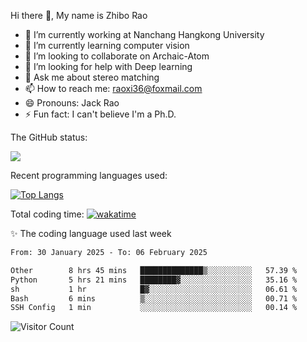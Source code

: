 Hi there 👋, My name is Zhibo Rao
- 🔭 I’m currently working at Nanchang Hangkong University
- 🌱 I’m currently learning computer vision
- 👯 I’m looking to collaborate on Archaic-Atom
- 🤔 I’m looking for help with Deep learning
- 💬 Ask me about stereo matching
- 📫 How to reach me: raoxi36@foxmail.com
- 😄 Pronouns: Jack Rao
- ⚡ Fun fact: I can't believe I'm a Ph.D.

The GitHub status:

![](https://github-readme-stats.vercel.app/api?username=ZhiboRao)

Recent programming languages used:

[![Top Langs](https://github-readme-stats.vercel.app/api/top-langs/?username=ZhiboRao&layout=compact)](https://github.com/anuraghazra/github-readme-stats)

Total coding time: [![wakatime](https://wakatime.com/badge/user/51ec5ec7-4742-4243-9eea-732ade32c0b7.svg)](https://wakatime.com/@51ec5ec7-4742-4243-9eea-732ade32c0b7)

✨ The coding language used last week 
<!--START_SECTION:waka-->

```txt
From: 30 January 2025 - To: 06 February 2025

Other        8 hrs 45 mins   ██████████████▒░░░░░░░░░░   57.39 %
Python       5 hrs 21 mins   ████████▓░░░░░░░░░░░░░░░░   35.16 %
sh           1 hr            █▓░░░░░░░░░░░░░░░░░░░░░░░   06.61 %
Bash         6 mins          ▒░░░░░░░░░░░░░░░░░░░░░░░░   00.71 %
SSH Config   1 min           ░░░░░░░░░░░░░░░░░░░░░░░░░   00.14 %
```

<!--END_SECTION:waka-->

![Visitor Count](https://profile-counter.glitch.me/Raohaocheng/count.svg)

